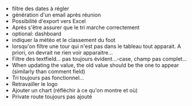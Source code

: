 - filtre des dates à régler
- génération d'un email après réunion
- Possibilité d'export vers Excel
- Après s'être assurer que le tri marche correctement
- optional: dashboard
- indiquer la météo et le classement du foot
- lorsqu'on filtre une tour qui n'est pas dans le tableau tout apparait. A priori, on devrait ne rien voir apparaitre...
- Filtre des textfield... pas toujours évident...-case, champ pas complet...
- When updating the value, the old value should be the one to appear (similarly than comment field)
- Tri toujours pas fonctionnel...
- Retravailler le logo
- Ajouter un chart (réfléchir à ce qu'on montre et où)
- Private route toujours pas ajouté
